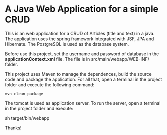 # A Java Web Application for a simple CRUD

This is an web application for a CRUD of Articles (title and text) in a java. The application uses the spring framework integrated with JSF, JPA and Hibernate. The PostgreSQL is used as the database system.

Before use this project, set the username and password of database in the __applicationContext.xml__ file. The file is in src/main/webapp/WEB-INF/ folder.

This project uses Maven to manage the dependences, build the source code and package the application. For all that, open a terminal in the project folder and execute the following command:

```shell
mvn clean package
```

The tomcat is used as application server. To run the server, open a terminal in the project folder and execute: 

sh target/bin/webapp

Thanks!
